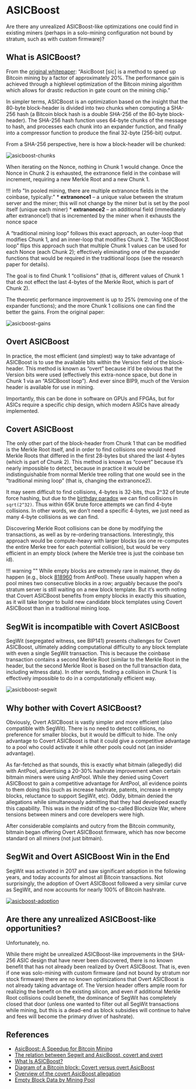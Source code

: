 # ASICBoost

Are there any unrealized ASICBoost-like optimizations one could find in existing miners (perhaps in a solo-mining configuration not bound by stratum, such as with custom firmware)?


## What is ASICBoost?
From the [original whitepaper](https://blog.bitmex.com/wp-content/uploads/2017/09/AsicBoostWhitepaperrev5.pdf): “AsicBoost [sic] is a method to speed up Bitcoin mining by a factor of approximately 20%. The performance gain is achieved through a high­level optimization of the Bitcoin mining algorithm which allows for drastic reduction in gate count on the mining chip.”

In simpler terms, ASICBoost is an optimization based on the insight that the 80-byte block-header is divided into two chunks when computing a SHA-256 hash (a Bitcoin block hash is a double SHA-256 of the 80-byte block-header). The SHA-256 hash function uses 64-byte chunks of the message to hash, and processes each chunk into an expander function, and finally into a compressor function to produce the final 32-byte (256-bit) output.

From a SHA-256 perspective, here is how a block-header will be chunked:

![asicboost-chunks](/images/asicboost-chunks.png) 

When iterating on the Nonce, nothing in Chunk 1 would change. Once the Nonce in Chunk 2 is exhausted, the extranonce field in the coinbase will increment, requiring a new Merkle Root and a new Chunk 1.

!!! info "In pooled mining, there are multiple extranonce fields in the coinbase, typically:"
    * **extranonce1** – a unique value between the stratum server and the miner; this will not change by the miner but is set by the pool itself (unique each miner)
    * **extranonce2** – an additional field (immediately after extranonce1) that is incremented by the miner when it exhausts the nonce space

A “traditional mining loop” follows this exact approach, an outer-loop that modifies Chunk 1, and an inner-loop that modifies Chunk 2. The “ASICBoost loop” flips this approach such that multiple Chunk 1 values can be used for each Nonce (each Chunk 2); effectively eliminating one of the expander functions that would be required in the traditional loops (see the research paper for details).

The goal is to find Chunk 1 “collisions” (that is, different values of Chunk 1 that do not effect the last 4-bytes of the Merkle Root, which is part of Chunk 2).

The theoretic performance improvement is up to 25% (removing one of the expander functions); and the more Chunk 1 collisions one can find the better the gains. From the original paper:

![asicboost-gains](/images/asicboost-gains.png)



## Overt ASICBoost

In practice, the most efficient (and simplest) way to take advantage of ASICBoost is to use the available bits within the Version field of the block-header. This method is known as “overt” because it’d be obvious that the Version bits were used (effectively this extra-nonce space, but done in Chunk 1 via an “ASICBoost loop”). And ever since BIP9, much of the Version header is available for use in mining.

Importantly, this can be done in software on GPUs and FPGAs, but for ASICs require a specific chip design, which modern ASICs have already implemented.




## Covert ASICBoost

The only other part of the block-header from Chunk 1 that can be modified is the Merkle Root itself, and in order to find collisions one would need Merkle Roots that differed in the first 28-bytes but shared the last 4-bytes (which is part of Chunk 2). This method is known as “covert” because it’s nearly impossible to detect, because in practice it would be indistinguishable from normal Merkle tree rolling that one would see in the “traditional mining loop” (that is, changing the extranonce2).

It may seem difficult to find collisions, 4-bytes is 32-bits, thus 2^32 of brute force hashing, but due to the [birthday paradox](https://en.wikipedia.org/wiki/Birthday_problem) we can find collisions in `sqrt(2^32)`. Thus within 65K brute force attempts we can find 4-byte collisions. In other words, we don’t need a specific 4-bytes, we just need as many 4-byte collisions as we can find.

Discovering Merkle Root collisions can be done by modifying the transactions, as well as by re-ordering transactions. Interestingly, this approach would be compute-heavy with larger blocks (as one re-computes the entire Merke tree for each potential collision), but would be very efficient in an empty block (where the Merkle tree is just the coinbase txn id).

!!! warning ""
    While empty blocks are extremely rare in mainnet, they do happen (e.g., block [818960](https://mempool.space/block/00000000000000000001cda8cd28d2a202898fa0b66a1d0a144f81fc1f8fb594) from AntPool). These usually happen when a pool mines two consecutive blocks in a row; arguably because the pool’s stratum server is still waiting on a new block template. But it’s worth noting that Covert ASICBoost benefits from empty blocks in exactly this situation, as it will take longer to build new candidate block templates using Covert ASICBoost than in a traditional mining loop.





## SegWit is incompatible with Covert ASICBoost

SegWit (segregated witness, see BIP141) presents challenges for Covert ASICBoost, ultimately adding  computational difficulty to any block template with even a single SegWit transaction. This is because the coinbase transaction contains a second Merkle Root (similar to the Merkle Root in the header, but the second Merkle Root is based on the full transaction data, including witness data). In other words, finding a collision in Chunk 1 is effectively impossible to do in a computationally efficient way.

![asicbboost-segwit](/images/asicboost-segwit.png)





## Why bother with Covert ASICBoost?

Obviously, Overt ASICBoost is vastly simpler and more efficient (also compatible with SegWit). There is no need to detect collisions, no preference for smaller blocks, but it would be difficult to hide. The only advantage to Covert ASICBoost is that it could give a competitive advantage to a pool who could activate it while other pools could not (an insider advantage).

As far-fetched as that sounds, this is exactly what bitmain (allegedly) did with AntPool, advertising a 20-30% hashrate improvement when certain bitmain miners were using AntPool. While they denied using Covert ASICBoost to gain a competitive advantage for AntPool, all evidence points to them doing this (such as increase hashrate, patents, increase in empty blocks, reluctance to support SegWit, etc). Oddly, bitmain denied the allegations while simultaneously admitting that they had developed exactly this capability. This was in the midst of the so-called Blocksize War, where tensions between miners and core developers were high.

After considerable complaints and outcry from the Bitcoin community, bitmain began offering Overt ASICBoost firmware, which has now become standard on all miners (not just bitmain).





## SegWit and Overt ASICBoost Win in the End

SegWit was activated in 2017 and saw significant adoption in the following years, and today accounts for almost all Bitcoin transactions. Not surprisingly, the adoption of Overt ASICBoost followed a very similar curve as SegWit, and now accounts for nearly 100% of Bitcoin hashrate.

[![asicboost-adoption](/images/asicboost-adoption.png)](https://asicboost.dance/)





## Are there any unrealized ASICBoost-like opportunities?

Unfortunately, no.

While there might be unrealized ASICBoost-like improvements in the SHA-256 ASIC design that have never been discovered, there is no known benefit that has not already been realized by Overt ASICBoost. That is, even if one was solo-mining with custom firmware (and not bound by stratum nor stock firmware) there are no known optimizations that Overt ASICBoost is not already taking advantage of. The Version header offers ample room for realizing the benefit on the existing silicon, and even if additional Merkle Root collisions could benefit, the dominance of SegWit has completely closed that door (unless one wanted to filter out all SegWit transactions while mining, but this is a dead-end as block subsidies will continue to halve and fees will become the primary driver of hashrate).

 

## References

* [AsicBoost: A Speedup for Bitcoin Mining](https://blog.bitmex.com/wp-content/uploads/2017/09/AsicBoostWhitepaperrev5.pdf)
* [The relation between Segwit and AsicBoost, covert and overt](https://bitslog.com/2017/04/10/the-relation-between-segwit-and-asicboost-covert-and-overt/)
* [What Is ASICBoost?](https://thebitcoinmanual.com/articles/asicboost/)
* [Diagram of a Bitcoin block: Covert versus overt AsicBoost](https://blog.bitmex.com/graphical-illustration-of-a-bitcoin-block/)
* [Overview of the covert AsicBoost allegation](https://blog.bitmex.com/an-overview-of-the-covert-asicboost-allegation-2/)
* [Empty Block Data by Mining Pool](https://blog.bitmex.com/empty-block-data-by-mining-pool/)

 


